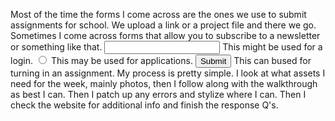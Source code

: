 Most of the time the forms I come across are the ones we use to submit assignments for school. We upload a link or a project file and there we go. Sometimes I come across forms that allow you to subscribe to a newsletter or something like that.
<input type="text" name="name" id="test-text" /> This might be used for a login. <input type="radio" name="level" value="Grad" /> This may be used for applications. <input type="submit" name="Upload" /> This can bused for turning in an assignment.
My process is pretty simple. I look at what assets I need for the week, mainly photos, then I follow along with the walkthrough as best I can. Then I patch up any errors and stylize where I can. Then I check the website for additional info and finish the response Q's. 

